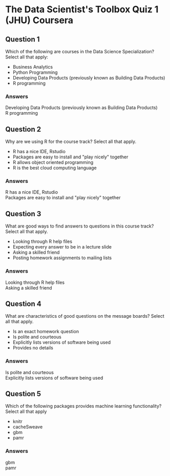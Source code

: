 # The Data Scientist's Toolbox Quiz 1 (JHU) Coursera

## Question 1 

Which of the following are courses in the Data Science Specialization? Select all that apply:

* Business Analytics
* Python Programming
* Developing Data Products (previously known as Building Data Products)
* R programming

### Answers

Developing Data Products (previously known as Building Data Products) </br>
R programming

## Question 2 
Why are we using R for the course track? Select all that apply.

* R has a nice IDE, Rstudio
* Packages are easy to install and "play nicely" together
* R allows object oriented programming
* R is the best cloud computing language

### Answers

R has a nice IDE, Rstudio </br>
Packages are easy to install and "play nicely" together

## Question 3 

What are good ways to find answers to questions in this course track? Select all that apply.

* Looking through R help files
* Expecting every answer to be in a lecture slide
* Asking a skilled friend
* Posting homework assignments to mailing lists

### Answers

Looking through R help files </br>
Asking a skilled friend

## Question 4 

What are characteristics of good questions on the message boards? Select all that apply.

* Is an exact homework question
* Is polite and courteous
* Explicitly lists versions of software being used
* Provides no details

### Answers

Is polite and courteous </br>
Explicitly lists versions of software being used

## Question 5

Which of the following packages provides machine learning functionality? Select all that apply

* knitr
* cacheSweave
* gbm
* pamr

### Answers

gbm </br>
pamr
